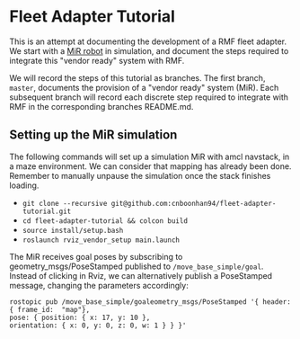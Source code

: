 # Fleet Adapter Tutorial
This is an attempt at documenting the development of a RMF fleet adapter. We start with a [MiR robot](https://github.com/dfki-ric/mir_robot) in simulation, and document the steps required to integrate this "vendor ready" system with RMF. 

We will record the steps of this tutorial as branches. The first branch, `master`, documents the provision of a "vendor ready" system (MiR). Each subsequent branch will record each discrete step required to integrate with RMF in the corresponding branches README.md.

## Setting up the MiR simulation
The following commands will set up a simulation MiR with amcl navstack, in a maze environment. We can consider that mapping has already been done. Remember to manually unpause the simulation once the stack finishes loading.

* `git clone --recursive git@github.com:cnboonhan94/fleet-adapter-tutorial.git`
* `cd fleet-adapter-tutorial && colcon build`
* `source install/setup.bash`
* `roslaunch rviz_vendor_setup main.launch`

The MiR receives goal poses by subscribing to geometry_msgs/PoseStamped published to `/move_base_simple/goal`. Instead of clicking in Rviz, we can alternatively publish a PoseStamped message, changing the parameters accordingly:
```
rostopic pub /move_base_simple/goaleometry_msgs/PoseStamped '{ header: { frame_id:  "map"}, 
pose: { position: { x: 17, y: 10 }, 
orientation: { x: 0, y: 0, z: 0, w: 1 } } }'
```
